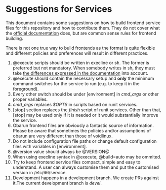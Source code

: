# Suggestions for Services

This document contains some suggestions on how to build frontend service
files for this repository and how to contribute them. They do not cover what the
[official documentation](https://web.obarun.org/software/66/frontend.html) does,
but are common sense rules for frontend building.

There is not one true way to build frontends as the format is quite flexible and
different policies and preferences will result in different practices.

1. @execute scripts should be written in execline or sh. The former is preferred
but not mandatory. When somebody writes in sh, they must take  [the differences
expressed in the documentation](https://web.obarun.org/software/66/frontend.html#A%20word%20about%20the%20@execute%20key) into account.
2. @execute should contain the necessary setup and **only** the minimum command
switches for the service to run (e.g. to keep it in the foreground).
3. Every other switch should be under [environment] in *cmd_args* or other proper
variables.
4. *cmd_args* replaces *$OPTS* in scripts based on runit services.
5. [stop] section replaces the *finish* script of runit services. Other than
that, [stop] may be used only if  it is needed or it would substantially
improve the service. 
6. Obarun frontend files are obviously a fantastic source of information. Please
be aware that sometimes the policies and/or assumptions of obarun are very
different than those of voidlinux.
7. Do not include configuration file paths or change default configuration
files with variables in [environment].
8. @version value should always be @VERSION@
9. When using execline syntax in @execute, @build=auto may be ommited.
10. Try to keep frontend service files compact, simple and easy to understand.
A user can always customise them and put the customised version in /etc/66/service.
11. Development happens in a development branch. We create PRs against it.The
current development branch is _devel_.
